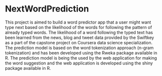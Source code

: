 # NextWordPrediction
This project is aimed to build a word predictor app that a user might want type next based on the likelihood of the words for following the pattern of already typed words. The likelihood of a word following the typed text has been learned from the news, blog and tweet data provided by the Swiftkey as a part of the capstone project on Coursera data science specialization.
The prediction model is based on the word tokenization approach (n-gram tokenization) and has been developed using the Rweka package available in R. The prediction model is being the used by the web application for making the word suggestion and the web application is developed using the shiny package available in R.